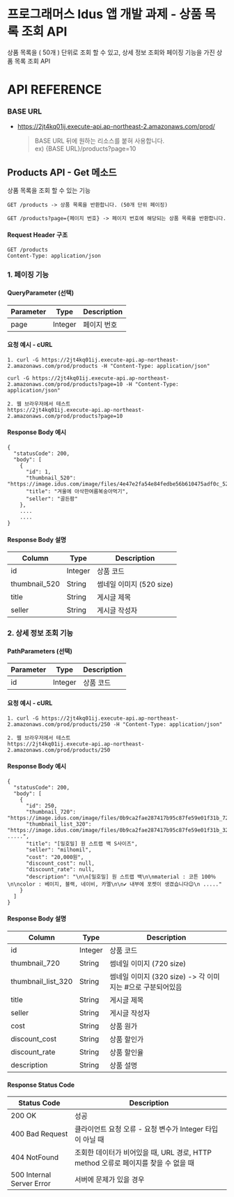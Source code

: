 # 프로그래머스 Idus 앱 개발 과제 - 상품 목록 조회 API
상품 목록을 ( 50개 ) 단위로 조회 할 수 있고, 상세 정보 조회와 페이징 기능을 가진 상품 목록 조회 API

# API REFERENCE

### BASE URL
- https://2jt4kq01ij.execute-api.ap-northeast-2.amazonaws.com/prod/

    > BASE URL 뒤에 원하는 리소스를 붙혀 사용합니다.  
    ex) {BASE URL}/products?page=10

## Products API - Get 메소드
상품 목록을 조회 할 수 있는 기능 
```
GET /products -> 상품 목록을 반환합니다. (50개 단위 페이징)

GET /products?page={페이지 번호} -> 페이지 번호에 해당되는 상품 목록을 반환합니다. 
```

#### Request Header 구조
```
GET /products
Content-Type: application/json
```

### 1. 페이징 기능

#### QueryParameter (선택)
| Parameter | Type   | Description |
|----------------|--------|-------------|
| page           | Integer | 페이지 번호 |

#### 요청 예시 - cURL
```
1. curl -G https://2jt4kq01ij.execute-api.ap-northeast-2.amazonaws.com/prod/products -H "Content-Type: application/json"

curl -G https://2jt4kq01ij.execute-api.ap-northeast-2.amazonaws.com/prod/products?page=10 -H "Content-Type: application/json"

2. 웹 브라우저에서 테스트
https://2jt4kq01ij.execute-api.ap-northeast-2.amazonaws.com/prod/products?page=10
```

#### Response Body 예시
```
{
  "statusCode": 200,
  "body": [
    {
      "id": 1,
      "thumbnail_520": "https://image.idus.com/image/files/4e47e2fa54e84fedbe56b610475adf0c_520.jpg",
      "title": "겨울에 아삭한여름복숭아먹기",
      "seller": "골든팜"
    },
    ....
    ....
}
```

#### Response Body 설명
| Column     | Type      | Description   |
|------------|-----------|---------------|
| id       | Integer    | 상품 코드      |
| thumbnail_520 | String |  썸네일 이미지 (520 size) |
| title    | String    | 게시글 제목      |
| seller  | String    | 게시글 작성자     |

### 2. 상세 정보 조회 기능

#### PathParameters (선택)
| Parameter | Type   | Description |
|----------------|--------|-------------|
| id        | Integer | 상품 코드 |

#### 요청 예시 - cURL
```
1. curl -G https://2jt4kq01ij.execute-api.ap-northeast-2.amazonaws.com/prod/products/250 -H "Content-Type: application/json"

2. 웹 브라우저에서 테스트
https://2jt4kq01ij.execute-api.ap-northeast-2.amazonaws.com/prod/products/250
```

#### Response Body 예시
```
{
  "statusCode": 200,
  "body": [
    {
      "id": 250,
      "thumbnail_720": "https://image.idus.com/image/files/0b9ca2fae287417b95c87fe59e01f31b_720.jpg",
      "thumbnail_list_320": "https://image.idus.com/image/files/0b9ca2fae287417b95c87fe59e01f31b_320.jpg#https://image.idus.com/image/files/fa2e0876ad6b4f468eb11f7e1a16adda_320.jpg .....",
      "title": "[밀호밀] 원 스트랩 백 S사이즈",
      "seller": "milhomil",
      "cost": "20,000원",
      "discount_cost": null,
      "discount_rate": null,
      "description": "\n\n[밀호밀] 원 스트랩 백\n\nmaterial : 코튼 100％\n\ncolor : 베이지, 블랙, 네이비, 카멜\n\n✔️ 내부에 포켓이 생겼습니다😉\n ....."
    }
  ]
}
```

#### Response Body 설명
| Column     | Type      | Description   |
|------------|-----------|---------------|
| id       | Integer    | 상품 코드      |
| thumbnail_720 | String |  썸네일 이미지 (720 size) |
| thumbnail_list_320 | String |  썸네일 이미지 (320 size) -> 각 이미지는 #으로 구분되어있음 |
| title    | String    | 게시글 제목      |
| seller  | String    | 게시글 작성자     |
| cost | String | 상품 원가 |
| discount_cost | String | 상품 할인가 |
| discount_rate | String | 상품 할인율 |
| description | String | 상품 설명 |

#### Response Status Code
| Status Code               | Description                                       |
|---------------------------|---------------------------------------------------|
| 200 OK                    | 성공                                              |
| 400 Bad Request           | 클라이언트 요청 오류 - 요청 변수가 Integer 타입이 아닐 때  |
| 404 NotFound              | 조회한 데이터가 비어있을 때, URL 경로, HTTP method 오류로 페이지를 찾을 수 없을 때 |
| 500 Internal Server Error | 서버에 문제가 있을 경우                           |



